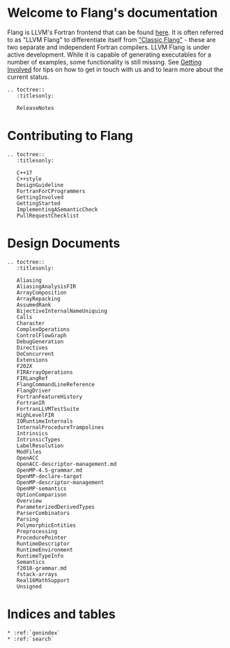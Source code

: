 # Welcome to Flang's documentation

Flang is LLVM's Fortran frontend that can be found
[here](https://github.com/llvm/llvm-project/tree/main/flang). It is often
referred to as "LLVM Flang" to differentiate itself from ["Classic
Flang"](https://github.com/flang-compiler/flang) - these are two separate and
independent Fortran compilers. LLVM Flang is under active development. While it
is capable of generating executables for a number of examples, some
functionality is still missing. See [Getting Involved](GettingInvolved) for tips
on how to get in touch with us and to learn more about the current status.

```{eval-rst}
.. toctree::
   :titlesonly:

   ReleaseNotes
```

# Contributing to Flang

```{eval-rst}
.. toctree::
   :titlesonly:

   C++17
   C++style
   DesignGuideline
   FortranForCProgrammers
   GettingInvolved
   GettingStarted
   ImplementingASemanticCheck
   PullRequestChecklist
```

# Design Documents

```{eval-rst}
.. toctree::
   :titlesonly:

   Aliasing
   AliasingAnalysisFIR
   ArrayComposition
   ArrayRepacking
   AssumedRank
   BijectiveInternalNameUniquing
   Calls
   Character
   ComplexOperations
   ControlFlowGraph
   DebugGeneration
   Directives
   DoConcurrent
   Extensions
   F202X
   FIRArrayOperations
   FIRLangRef
   FlangCommandLineReference
   FlangDriver
   FortranFeatureHistory
   FortranIR
   FortranLLVMTestSuite
   HighLevelFIR
   IORuntimeInternals
   InternalProcedureTrampolines
   Intrinsics
   IntrinsicTypes
   LabelResolution
   ModFiles
   OpenACC
   OpenACC-descriptor-management.md
   OpenMP-4.5-grammar.md
   OpenMP-declare-target
   OpenMP-descriptor-management
   OpenMP-semantics
   OptionComparison
   Overview
   ParameterizedDerivedTypes
   ParserCombinators
   Parsing
   PolymorphicEntities
   Preprocessing
   ProcedurePointer
   RuntimeDescriptor
   RuntimeEnvironment
   RuntimeTypeInfo
   Semantics
   f2018-grammar.md
   fstack-arrays
   Real16MathSupport
   Unsigned
```

# Indices and tables

```{eval-rst}
* :ref:`genindex`
* :ref:`search`
```
